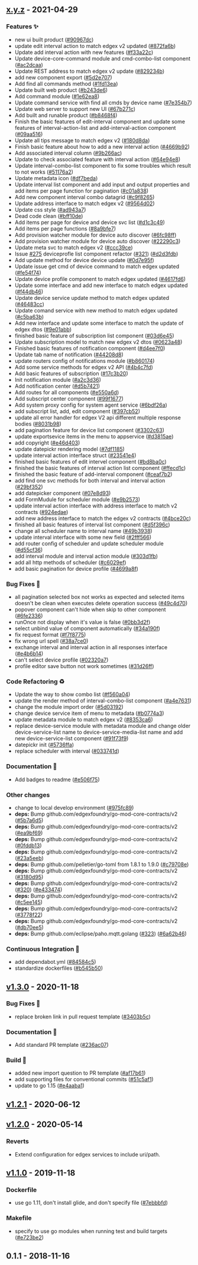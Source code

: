 
<a name="x.y.z"></a>
## [x.y.z] - 2021-04-29
### Features ✨
- new ui built product ([#90967dc](https://github.com/edgexfoundry/edgex-ui-go/commits/90967dc))
- update edit interval action to match edgex v2 updated ([#872fa6b](https://github.com/edgexfoundry/edgex-ui-go/commits/872fa6b))
- Update add interval action with new features ([#f33a22c](https://github.com/edgexfoundry/edgex-ui-go/commits/f33a22c))
- Update device-core-command module and cmd-combo-list component ([#ac2dcaa](https://github.com/edgexfoundry/edgex-ui-go/commits/ac2dcaa))
- Update REST address to match edgex v2 update ([#829234b](https://github.com/edgexfoundry/edgex-ui-go/commits/829234b))
- add new component export ([#5d2e707](https://github.com/edgexfoundry/edgex-ui-go/commits/5d2e707))
- Add find all commands method ([#1fd13ea](https://github.com/edgexfoundry/edgex-ui-go/commits/1fd13ea))
- Update built web product ([#b243de6](https://github.com/edgexfoundry/edgex-ui-go/commits/b243de6))
- Add command module ([#1e62ea8](https://github.com/edgexfoundry/edgex-ui-go/commits/1e62ea8))
- Update command service with find all cmds by device name ([#7e354b7](https://github.com/edgexfoundry/edgex-ui-go/commits/7e354b7))
- Update web server to support new UI ([#67b271c](https://github.com/edgexfoundry/edgex-ui-go/commits/67b271c))
- Add built and runable product ([#b8468f4](https://github.com/edgexfoundry/edgex-ui-go/commits/b8468f4))
- Finish the basic features of edit-interval component and update some features of interval-action-list and add-interval-action component ([#09aa516](https://github.com/edgexfoundry/edgex-ui-go/commits/09aa516))
- Update all tips message to match edgex v2 ([#180d8da](https://github.com/edgexfoundry/edgex-ui-go/commits/180d8da))
- Finish basic feature about how to add a new interval action ([#4669b92](https://github.com/edgexfoundry/edgex-ui-go/commits/4669b92))
- Add associated interval column ([#9b266ac](https://github.com/edgexfoundry/edgex-ui-go/commits/9b266ac))
- Update to check associated feature with interval action ([#64e94e8](https://github.com/edgexfoundry/edgex-ui-go/commits/64e94e8))
- Update interval-combo-list component to fix some troubles which result to not works ([#51176a2](https://github.com/edgexfoundry/edgex-ui-go/commits/51176a2))
- Update metadata icon ([#df7beda](https://github.com/edgexfoundry/edgex-ui-go/commits/df7beda))
- Update interval list component and add input and output properties and add items per page function for pagination ([#c01a838](https://github.com/edgexfoundry/edgex-ui-go/commits/c01a838))
- Add new component interval combo datagrid ([#c9f8265](https://github.com/edgexfoundry/edgex-ui-go/commits/c9f8265))
- Update address interface to match edgex v2 ([#9564d02](https://github.com/edgexfoundry/edgex-ui-go/commits/9564d02))
- Update css style ([#ad943a7](https://github.com/edgexfoundry/edgex-ui-go/commits/ad943a7))
- Dead code clean ([#bff10de](https://github.com/edgexfoundry/edgex-ui-go/commits/bff10de))
- Add items per page for device and device svc list ([#d1c3c49](https://github.com/edgexfoundry/edgex-ui-go/commits/d1c3c49))
- Add items per page functions ([#8a9bfe7](https://github.com/edgexfoundry/edgex-ui-go/commits/8a9bfe7))
- Add provision watcher module for device auto discover ([#6fc98ff](https://github.com/edgexfoundry/edgex-ui-go/commits/6fc98ff))
- Add provision watcher module for device auto discover ([#22290c3](https://github.com/edgexfoundry/edgex-ui-go/commits/22290c3))
- Update meta svc to match edgex v2 ([#ccc39ce](https://github.com/edgexfoundry/edgex-ui-go/commits/ccc39ce))
- Issue [#275](https://github.com/edgexfoundry/edgex-ui-go/issues/275) deviceprofle list component refactor ([#321](https://github.com/edgexfoundry/edgex-ui-go/issues/321)) ([#d2d3fdb](https://github.com/edgexfoundry/edgex-ui-go/commits/d2d3fdb))
- Add update method for device device update ([#0d7e95f](https://github.com/edgexfoundry/edgex-ui-go/commits/0d7e95f))
- Update issue get cmd of device command to match edgex updated ([#fe54f74](https://github.com/edgexfoundry/edgex-ui-go/commits/fe54f74))
- Update device profile component to match edgex updated ([#4617fd6](https://github.com/edgexfoundry/edgex-ui-go/commits/4617fd6))
- Update some interface and add new interface to match edgex updated ([#f44db46](https://github.com/edgexfoundry/edgex-ui-go/commits/f44db46))
- Update device service update method to match edgex updated ([#46483cc](https://github.com/edgexfoundry/edgex-ui-go/commits/46483cc))
- Update comand service with new method to match edgex updated ([#c5ba63b](https://github.com/edgexfoundry/edgex-ui-go/commits/c5ba63b))
- Add new interface and update some interface to match the update of edgex dtos ([#9e01abb](https://github.com/edgexfoundry/edgex-ui-go/commits/9e01abb))
- finished basic feature of subscription list component ([#03d6e45](https://github.com/edgexfoundry/edgex-ui-go/commits/03d6e45))
- Update subscription model to match new edgex v2 dtos ([#0623a48](https://github.com/edgexfoundry/edgex-ui-go/commits/0623a48))
- Finished basic features of notification component ([#d4ee7f0](https://github.com/edgexfoundry/edgex-ui-go/commits/d4ee7f0))
- Update tab name of notification ([#44208d8](https://github.com/edgexfoundry/edgex-ui-go/commits/44208d8))
- update routers config of notifications module ([#b860174](https://github.com/edgexfoundry/edgex-ui-go/commits/b860174))
- Add some service methods for edgex v2 API ([#4b4c7fd](https://github.com/edgexfoundry/edgex-ui-go/commits/4b4c7fd))
- Add basic features of subscription ([#17c3b20](https://github.com/edgexfoundry/edgex-ui-go/commits/17c3b20))
- Init notification module ([#a2c3d36](https://github.com/edgexfoundry/edgex-ui-go/commits/a2c3d36))
- Add notification center ([#d5b7421](https://github.com/edgexfoundry/edgex-ui-go/commits/d5b7421))
- Add routes for all components ([#e550a6d](https://github.com/edgexfoundry/edgex-ui-go/commits/e550a6d))
- Add subscript center component ([#99f1677](https://github.com/edgexfoundry/edgex-ui-go/commits/99f1677))
- Add system proxy config for system agent service ([#6bdf26a](https://github.com/edgexfoundry/edgex-ui-go/commits/6bdf26a))
- add subscript list, add, edit component ([#397cb52](https://github.com/edgexfoundry/edgex-ui-go/commits/397cb52))
- update all error handler for edgex V2 api different multiple response bodies ([#8031b98](https://github.com/edgexfoundry/edgex-ui-go/commits/8031b98))
- add pagination feature for device list component ([#3302c63](https://github.com/edgexfoundry/edgex-ui-go/commits/3302c63))
- update exportsevice items in the menu to appservice ([#d3815ae](https://github.com/edgexfoundry/edgex-ui-go/commits/d3815ae))
- add copyright ([#e46d403](https://github.com/edgexfoundry/edgex-ui-go/commits/e46d403))
- update datepickr rendering model ([#7df1185](https://github.com/edgexfoundry/edgex-ui-go/commits/7df1185))
- update interval action interface struct ([#23541e4](https://github.com/edgexfoundry/edgex-ui-go/commits/23541e4))
- finished basic features of edit intervel component ([#bd8ba0c](https://github.com/edgexfoundry/edgex-ui-go/commits/bd8ba0c))
- finished the basic features of interval action list component ([#ffecd1c](https://github.com/edgexfoundry/edgex-ui-go/commits/ffecd1c))
- finished the basic feature of add-interval component ([#ceaf7b2](https://github.com/edgexfoundry/edgex-ui-go/commits/ceaf7b2))
- add find one svc methods for both interval and interval action ([#29bf352](https://github.com/edgexfoundry/edgex-ui-go/commits/29bf352))
- add datepicker component ([#07e8d93](https://github.com/edgexfoundry/edgex-ui-go/commits/07e8d93))
- add FormMudule for scheduler module ([#e9b2573](https://github.com/edgexfoundry/edgex-ui-go/commits/e9b2573))
- update interval action interface with address interface to match v2 contracts ([#924edae](https://github.com/edgexfoundry/edgex-ui-go/commits/924edae))
- add new address interface to match the edgex v2 contracts ([#4bce20c](https://github.com/edgexfoundry/edgex-ui-go/commits/4bce20c))
- finished all basic features of interval list component ([#d5f396c](https://github.com/edgexfoundry/edgex-ui-go/commits/d5f396c))
- change all scheduler name to interval name ([#49b3938](https://github.com/edgexfoundry/edgex-ui-go/commits/49b3938))
- update interval interface with some new field ([#2fff566](https://github.com/edgexfoundry/edgex-ui-go/commits/2fff566))
- add router config of scheduler and update scheduler module ([#d55cf36](https://github.com/edgexfoundry/edgex-ui-go/commits/d55cf36))
- add interval module and interval action module ([#303d1fb](https://github.com/edgexfoundry/edgex-ui-go/commits/303d1fb))
- add all http methods of scheduler ([#c6029ef](https://github.com/edgexfoundry/edgex-ui-go/commits/c6029ef))
- add basic pagination for device profile ([#4699a8f](https://github.com/edgexfoundry/edgex-ui-go/commits/4699a8f))
### Bug Fixes 🐛
- all pagination selected box not works as expected and selected items doesn't be clean when executes delete operation success ([#49c4d70](https://github.com/edgexfoundry/edgex-ui-go/commits/49c4d70))
- popover component can't hide when skip to other component ([#6fe2336](https://github.com/edgexfoundry/edgex-ui-go/commits/6fe2336))
- runOnce not display when it's value is false ([#0bb3d2f](https://github.com/edgexfoundry/edgex-ui-go/commits/0bb3d2f))
- select unbind value of component automatically ([#34a190f](https://github.com/edgexfoundry/edgex-ui-go/commits/34a190f))
- fix request format ([#f7f8775](https://github.com/edgexfoundry/edgex-ui-go/commits/f7f8775))
- fix wrong url spell ([#38a7ce0](https://github.com/edgexfoundry/edgex-ui-go/commits/38a7ce0))
- exchange interval and interval action in all responses interface ([#e4b6b14](https://github.com/edgexfoundry/edgex-ui-go/commits/e4b6b14))
- can't select device profile ([#02320a7](https://github.com/edgexfoundry/edgex-ui-go/commits/02320a7))
- profile editor save button not work sometimes ([#31d26ff](https://github.com/edgexfoundry/edgex-ui-go/commits/31d26ff))
### Code Refactoring ♻
- Update the way to show combo list ([#f560a04](https://github.com/edgexfoundry/edgex-ui-go/commits/f560a04))
- update the render method of interval-combo-list component ([#a4e7631](https://github.com/edgexfoundry/edgex-ui-go/commits/a4e7631))
- change the module import order ([#5d03192](https://github.com/edgexfoundry/edgex-ui-go/commits/5d03192))
- change device service item of menu to metadata ([#b0774a3](https://github.com/edgexfoundry/edgex-ui-go/commits/b0774a3))
- update metadata module to match edgex v2 ([#8353ca6](https://github.com/edgexfoundry/edgex-ui-go/commits/8353ca6))
- replace device-service module with metadata module and change older device-service-list name to device-service-media-list name and add new device-service-list component ([#91f73f9](https://github.com/edgexfoundry/edgex-ui-go/commits/91f73f9))
- datepickr init ([#5736ffa](https://github.com/edgexfoundry/edgex-ui-go/commits/5736ffa))
- replace scheduler with interval ([#033741d](https://github.com/edgexfoundry/edgex-ui-go/commits/033741d))
### Documentation 📖
- Add badges to readme ([#e506f75](https://github.com/edgexfoundry/edgex-ui-go/commits/e506f75))
### Other changes
- change to local develop environment ([#975fc89](https://github.com/edgexfoundry/edgex-ui-go/commits/975fc89))
- **deps:** Bump github.com/edgexfoundry/go-mod-core-contracts/v2 ([#5b7a6d5](https://github.com/edgexfoundry/edgex-ui-go/commits/5b7a6d5))
- **deps:** Bump github.com/edgexfoundry/go-mod-core-contracts/v2 ([#ea9bf69](https://github.com/edgexfoundry/edgex-ui-go/commits/ea9bf69))
- **deps:** Bump github.com/edgexfoundry/go-mod-core-contracts/v2 ([#0fddb13](https://github.com/edgexfoundry/edgex-ui-go/commits/0fddb13))
- **deps:** Bump github.com/edgexfoundry/go-mod-core-contracts/v2 ([#23a5eeb](https://github.com/edgexfoundry/edgex-ui-go/commits/23a5eeb))
- **deps:** Bump github.com/pelletier/go-toml from 1.8.1 to 1.9.0 ([#c79708e](https://github.com/edgexfoundry/edgex-ui-go/commits/c79708e))
- **deps:** Bump github.com/edgexfoundry/go-mod-core-contracts/v2 ([#3180d95](https://github.com/edgexfoundry/edgex-ui-go/commits/3180d95))
- **deps:** Bump github.com/edgexfoundry/go-mod-core-contracts/v2 ([#320](https://github.com/edgexfoundry/edgex-ui-go/issues/320)) ([#e433474](https://github.com/edgexfoundry/edgex-ui-go/commits/e433474))
- **deps:** Bump github.com/edgexfoundry/go-mod-core-contracts/v2 ([#c5ee145](https://github.com/edgexfoundry/edgex-ui-go/commits/c5ee145))
- **deps:** Bump github.com/edgexfoundry/go-mod-core-contracts/v2 ([#3778f22](https://github.com/edgexfoundry/edgex-ui-go/commits/3778f22))
- **deps:** Bump github.com/edgexfoundry/go-mod-core-contracts/v2 ([#db70ee5](https://github.com/edgexfoundry/edgex-ui-go/commits/db70ee5))
- **deps:** Bump github.com/eclipse/paho.mqtt.golang ([#323](https://github.com/edgexfoundry/edgex-ui-go/issues/323)) ([#6a62b46](https://github.com/edgexfoundry/edgex-ui-go/commits/6a62b46))
### Continuous Integration 🔄
- add dependabot.yml ([#84584c5](https://github.com/edgexfoundry/edgex-ui-go/commits/84584c5))
- standardize dockerfiles ([#b545b50](https://github.com/edgexfoundry/edgex-ui-go/commits/b545b50))

<a name="v1.3.0"></a>
## [v1.3.0] - 2020-11-18
### Bug Fixes 🐛
- replace broken link in pull request template ([#3403b5c](https://github.com/edgexfoundry/edgex-ui-go/commits/3403b5c))
### Documentation 📖
- Add standard PR template ([#236ac07](https://github.com/edgexfoundry/edgex-ui-go/commits/236ac07))
### Build 👷
- added new import question to PR template ([#af17b61](https://github.com/edgexfoundry/edgex-ui-go/commits/af17b61))
- add supporting files for conventional commits ([#51c5af1](https://github.com/edgexfoundry/edgex-ui-go/commits/51c5af1))
- update to go 1.15 ([#e4aaba1](https://github.com/edgexfoundry/edgex-ui-go/commits/e4aaba1))

<a name="v1.2.1"></a>
## [v1.2.1] - 2020-06-12

<a name="v1.2.0"></a>
## [v1.2.0] - 2020-05-14
### Reverts
- Extend configuration for edgex services to include uri/path.


<a name="v1.1.0"></a>
## [v1.1.0] - 2019-11-18
### Dockerfile
- use go 1.11, don't install glide, and don't specify file ([#7ebbbfd](https://github.com/edgexfoundry/edgex-ui-go/commits/7ebbbfd))
### Makefile
- specify to use go modules when running test and build targets ([#e723be2](https://github.com/edgexfoundry/edgex-ui-go/commits/e723be2))

<a name="0.1.1"></a>
## 0.1.1 - 2018-11-16

[Unreleased]: https://github.com/edgexfoundry/edgex-ui-go/compare/x.y.z...HEAD
[x.y.z]: https://github.com/edgexfoundry/edgex-ui-go/compare/v1.3.0...x.y.z
[v1.3.0]: https://github.com/edgexfoundry/edgex-ui-go/compare/v1.2.1...v1.3.0
[v1.2.1]: https://github.com/edgexfoundry/edgex-ui-go/compare/v1.2.0...v1.2.1
[v1.2.0]: https://github.com/edgexfoundry/edgex-ui-go/compare/v1.1.0...v1.2.0
[v1.1.0]: https://github.com/edgexfoundry/edgex-ui-go/compare/0.1.1...v1.1.0

